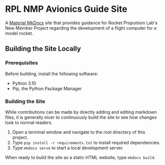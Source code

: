 # RPL NMP Avionics Guide Site
A [Material MkDocs](https://squidfunk.github.io/mkdocs-material/) site that provides guidance for Rocket Propulsion Lab's New Member Project regarding the development of a flight computer for a model rocket.


## Building the Site Locally
### Prerequisites

Before building, install the following software:

- Python 3.10
- Pip, the Python Package Manager

### Building the Site

While contributions can be made by directly adding and editing markdown files, it is generally nicer to continuously build the site to see how changes look to normal readers.

1. Open a terminal window and navigate to the root directory of this project.
2. Type `pip install -r requirements.txt` to install required dependencies.
3. Type `mkdocs serve` to start a local development server.

When ready to build the site as a static HTML website, type `mkdocs build`.